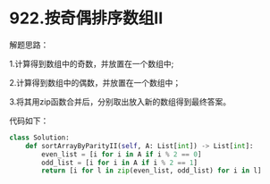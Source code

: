 # 922.按奇偶排序数组II

解题思路：

1.计算得到数组中的奇数，并放置在一个数组中;

2.计算得到数组中的偶数，并放置在一个数组中；

3.将其用zip函数合并后，分别取出放入新的数组得到最终答案。

代码如下：

```python
class Solution:
    def sortArrayByParityII(self, A: List[int]) -> List[int]:
        even_list = [i for i in A if i % 2 == 0]
        odd_list = [i for i in A if i % 2 == 1]
        return [i for l in zip(even_list, odd_list) for i in l]
```
